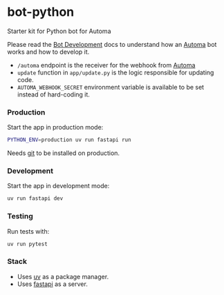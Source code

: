 # bot-python
Starter kit for Python bot for Automa

Please read the [Bot Development](https://docs.automa.app/bot-development) docs to understand how an [Automa][automa] bot works and how to develop it.

* `/automa` endpoint is the receiver for the webhook from [Automa][automa]
* `update` function in `app/update.py` is the logic responsible for updating code.
* `AUTOMA_WEBHOOK_SECRET` environment variable is available to be set instead of hard-coding it.

### Production

Start the app in production mode:

```sh
PYTHON_ENV=production uv run fastapi run
```

Needs [git](https://git-scm.org) to be installed on production.

### Development

Start the app in development mode:

```sh
uv run fastapi dev
```

### Testing

Run tests with:

```sh
uv run pytest
```

### Stack

* Uses [uv](https://docs.astral.sh/uv/) as a package manager.
* Uses [fastapi](https://fastapi.tiangolo.com/) as a server.

[automa]: https://automa.app
